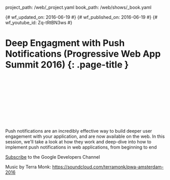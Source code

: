 project_path: /web/_project.yaml
book_path: /web/shows/_book.yaml

{# wf_updated_on: 2016-06-19 #}
{# wf_published_on: 2016-06-19 #}
{# wf_youtube_id: Zq-tRtBN3ws #}

# Deep Engagment with Push Notifications (Progressive Web App Summit 2016) {: .page-title }


<div class="video-wrapper">
  <iframe class="devsite-embedded-youtube-video" data-video-id="Zq-tRtBN3ws"
          data-autohide="1" data-showinfo="0" frameborder="0" allowfullscreen>
  </iframe>
</div>


Push notifications are an incredibly effective way to build deeper user engagement with your application, and are now available on the web. In this session, we'll take a look at how they work and deep-dive into how to implement push notifications in web applications, from beginning to end

[Subscribe](https://goo.gl/LLLNvf) to the Google Developers Channel

Music by Terra Monk: https://soundcloud.com/terramonk/pwa-amsterdam-2016
